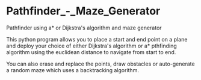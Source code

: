 # Pathfinder_-_Maze_Generator
Pathfinder using a* or Dijkstra's algorithm and maze generator


This python program allows you to place a start and end point on a plane and deploy your choice of either Dijkstra's algorithm or a* pthfinding algorithm using the euclidean distance to navigate from start to end.


You can also erase and replace the points, draw obstacles or auto-generate a random maze which uses a backtracking algorithm.
